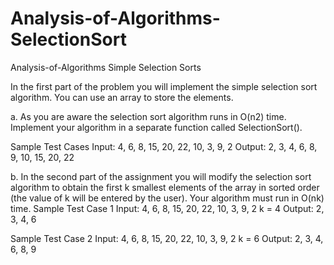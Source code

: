 # Analysis-of-Algorithms-SelectionSort
Analysis-of-Algorithms Simple Selection Sorts

In the first part of the problem you will implement the simple selection sort algorithm. You can use an array to store the elements.  

 
a. As you are aware the selection sort algorithm runs in O(n2) time.  Implement your algorithm in a separate function called SelectionSort(). 
 
Sample Test Cases Input: 4, 6, 8, 15, 20, 22, 10, 3, 9, 2 Output: 2, 3, 4, 6, 8, 9, 10, 15, 20, 22 
 
b. In the second part of the assignment you will modify the selection sort algorithm to obtain the first k smallest elements of the array in sorted order (the value of k will be entered by the user). Your algorithm must run in O(nk) time.  Sample Test Case 1 Input: 4, 6, 8, 15, 20, 22, 10, 3, 9, 2 k = 4 Output: 2, 3, 4, 6 
 
Sample Test Case 2 Input: 4, 6, 8, 15, 20, 22, 10, 3, 9, 2 k = 6 Output: 2, 3, 4, 6, 8, 9 
 
